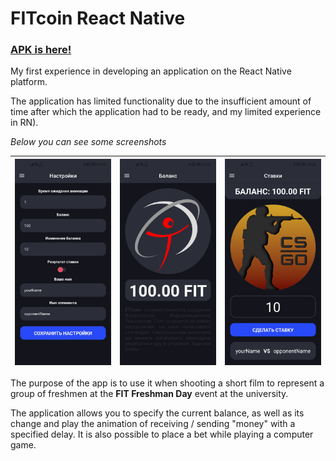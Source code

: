 # FITcoin React Native

### [APK is here!](\apk)

My first experience in developing an application on the React Native platform.

The application has limited functionality due to the insufficient amount of time after which the application had to be ready, and my limited experience in RN).

*Below you can see some screenshots*

| ![screen1](./screenshots/screen1.jpg) | ![screen2](./screenshots/screen2.jpg) | ![screen3](./screenshots/screen3.jpg) |
| ------------------------------------ | ------------------------------------ | ------------------------------------ |

The purpose of the app is to use it when shooting a short film to represent a group of freshmen at the **FIT Freshman Day** event at the university.

The application allows you to specify the current balance, as well as its change and play the animation of receiving / sending "money" with a specified delay. It is also possible to place a bet while playing a computer game.
